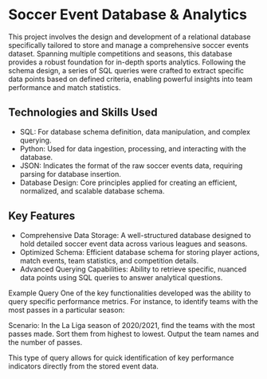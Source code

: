 # Soccer Event Database & Analytics
This project involves the design and development of a relational database specifically tailored to store and manage a comprehensive soccer events dataset. Spanning multiple competitions and seasons, this database provides a robust foundation for in-depth sports analytics. Following the schema design, a series of SQL queries were crafted to extract specific data points based on defined criteria, enabling powerful insights into team performance and match statistics.

## Technologies and Skills Used
- SQL: For database schema definition, data manipulation, and complex querying.
- Python: Used for data ingestion, processing, and interacting with the database.
- JSON: Indicates the format of the raw soccer events data, requiring parsing for database insertion.
- Database Design: Core principles applied for creating an efficient, normalized, and scalable database schema.

## Key Features
- Comprehensive Data Storage: A well-structured database designed to hold detailed soccer event data across various leagues and seasons.
- Optimized Schema: Efficient database schema for storing player actions, match events, team statistics, and competition details.
- Advanced Querying Capabilities: Ability to retrieve specific, nuanced data points using SQL queries to answer analytical questions.

Example Query
One of the key functionalities developed was the ability to query specific performance metrics. For instance, to identify teams with the most passes in a particular season:

Scenario: In the La Liga season of 2020/2021, find the teams with the most passes made. Sort them from highest to lowest. Output the team names and the number of passes.

This type of query allows for quick identification of key performance indicators directly from the stored event data.

